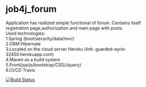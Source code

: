 # job4j_forum
Application has realized simple functional of forum.
Contains itself registration page,authorization and  main page with posts.<br>
Used technologies:<br>
1.Spring (boot/security/data/mvc)<br>
2.ORM Hibernate<br>
3.Located on the cloud server Heroku (link: guarded-eyrie-32450.herokuapp.com)<br>
4.Maven as a build system<br>
5.Front(jsp/js/bootstrap/CSS/Jquery)<br>
6.CI/CD Travis<br>

[![Build Status](https://travis-ci.org/DenisViskov/job4j_forum.svg?branch=master)](https://travis-ci.org/DenisViskov/job4j_forum)